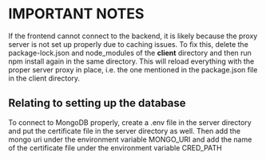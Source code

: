 # IMPORTANT NOTES

If the frontend cannot connect to the backend, it is likely because the proxy server is not set up properly due to caching issues. To fix this, delete the package-lock.json and node_modules of the **client** directory and then run npm install again in the same directory. This will reload everything with the proper server proxy in place, i.e. the one mentioned in the package.json file in the client directory.

## Relating to setting up the database

To connect to MongoDB properly, create a .env file in the server directory and put the certificate file in the server directory as well. Then add the mongo uri under the environment variable MONGO_URI and add the name of the certificate file under the environment variable CRED_PATH